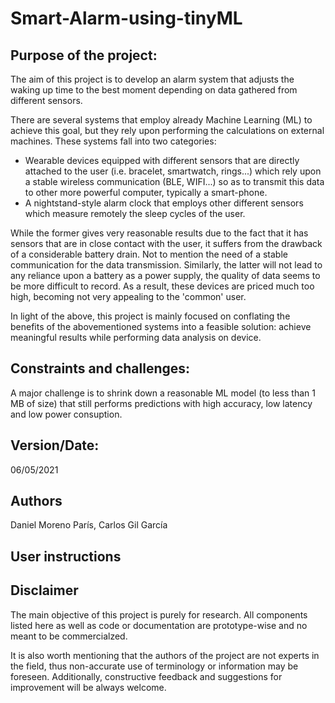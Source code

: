# Smart-Alarm-using-tinyML

## Purpose of the project:
The aim of this project is to develop an alarm system that adjusts the waking up time to the best moment depending on data gathered from different sensors.

There are several systems that employ already Machine Learning (ML) to achieve this goal, but they rely upon performing the calculations on external machines. These systems fall into two categories:

- Wearable devices equipped with different sensors that are directly attached to the user (i.e. bracelet, smartwatch, rings...) which rely upon a stable wireless communication (BLE, WIFI...) so as to transmit this data to other more powerful computer, typically a smart-phone.
- A nightstand-style alarm clock that employs other different sensors which measure remotely the sleep cycles of the user.

While the former gives very reasonable results due to the fact that it has sensors that are in close contact with the user, it suffers from the drawback of a considerable battery drain. Not to mention the need of a stable communication for the data transmission. 
Similarly, the latter will not lead to any reliance upon a battery as a power supply, the quality of data seems to be more difficult to record. As a result, these devices are priced much too high, becoming not very appealing to the 'common' user.

In light of the above, this project is mainly focused on conflating the benefits of the abovementioned systems into a feasible solution: achieve meaningful results while performing data analysis on device. 


## Constraints and challenges: 

A major challenge is to shrink down a reasonable ML model (to less than 1 MB of size) that still performs predictions with high accuracy, low latency and low power consuption.



## Version/Date: 

06/05/2021	


## Authors

Daniel Moreno París, Carlos Gil García


## User instructions



## Disclaimer

The main objective of this project is purely for research. All components listed here as well as code or documentation are prototype-wise and no meant to be commercialzed.

It is also worth mentioning that the authors of the project are not experts in the field, thus non-accurate use of terminology or information may be foreseen. Additionally, constructive feedback and suggestions for improvement will be always welcome.


